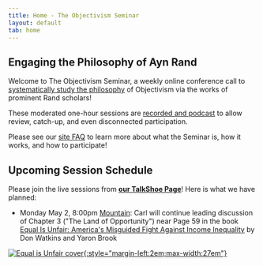 ```yaml
---
title: Home - The Objectivism Seminar
layout: default
tab: home
---
```


Engaging the Philosophy of Ayn Rand
-----------------------------------
Welcome to The Objectivism Seminar, a weekly online conference call to
[systematically study the philosophy](/about "About the Objectivism Seminar")
of Objectivism via the works of prominent Rand scholars!

These moderated one-hour sessions are [recorded and podcast](/archives "Session Recording Archives")
to allow review, catch-up, and even disconnected participation.

Please see our [site FAQ](/faq "Frequently Asked Questions")
to learn more about what the Seminar is, how it works, and how to participate!

Upcoming Session Schedule
-------------------------
Please join the live sessions from
[**our TalkShoe Page**](http://www.talkshoe.com/talkshoe/web/talkCast.jsp?masterId=15215&amp;cmd=tc "The Objectivism Seminar at TalkShoe.com")!
Here is what we have planned:

* Monday May 2,
  8:00pm [Mountain][mtn]:
  Carl will
  continue leading discussion of
  Chapter 3 ("The Land of Opportunity") near 
  Page 59
  in the book [Equal Is Unfair: America's Misguided Fight Against Income Inequality][book]
  by Don Watkins and Yaron Brook

[![Equal is Unfair cover][cover]{:style="margin-left:2em;max-width:27em"}][book]


[cover]:   http://ecx.images-amazon.com/images/I/516rmVn5sAL._SX325_BO1,204,203,200_.jpg
[book]:    http://amzn.com/B015CKO1DY
[mtn]:     http://wwp.greenwichmeantime.com/time-zone/usa/mountain-time/
